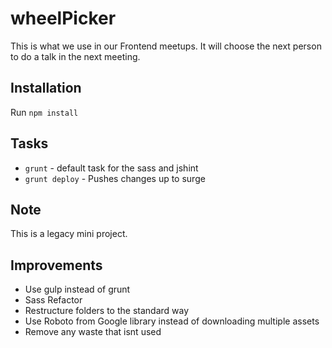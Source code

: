 # wheelPicker
This is what we use in our Frontend meetups. It will choose the next person to do a talk in the next meeting.


## Installation

Run `npm install`

## Tasks

 - `grunt` - default task for the sass and jshint
 - `grunt deploy` - Pushes changes up to surge


## Note

This is a legacy mini project.

## Improvements

- Use gulp instead of grunt
- Sass Refactor
- Restructure folders to the standard way
- Use Roboto from Google library instead of downloading multiple assets
- Remove any waste that isnt used  
